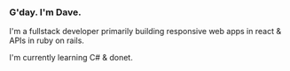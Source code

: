 ### G'day. I'm Dave.

I'm a fullstack developer primarily building responsive web apps in react & APIs in ruby on rails.

I'm currently learning C# & donet. 
